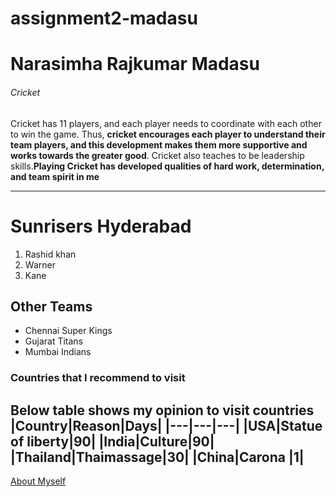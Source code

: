 # assignment2-madasu
# Narasimha Rajkumar Madasu
###### Cricket

Cricket has 11 players, and each player needs to coordinate with each other to win the game. Thus, **cricket encourages each player to understand their team players, and this development makes them more supportive and works towards the greater good**. Cricket also teaches to be leadership skills.**Playing Cricket has developed qualities of hard work, determination, and team spirit in me**

---
# Sunrisers Hyderabad
1. Rashid khan
1. Warner
1. Kane 

## Other Teams
* Chennai Super Kings
* Gujarat Titans
* Mumbai Indians

### Countries that I recommend to visit
Below table shows my opinion to visit countries 
|Country|Reason|Days|
|---|---|---|
|USA|Statue of liberty|90|
|India|Culture|90|
|Thailand|Thaimassage|30|
|China|Carona |1|
---
[About Myself](AboutMe.md)